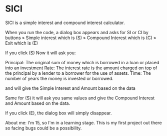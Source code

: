 # SICI
SICI is a simple interest and compound interest calculator.

When you run the code,
a dialog box appears and asks for SI or CI by buttons
» Simple interest which is (S)
» Compound Interest which is (C)
» Exit which is (E)

If you click (S) 
Now it will ask you:

Principal: The original sum of money which is borrowed in a loan or placed into an investment
Rate: The interest rate is the amount charged on top of the principal by a lender to a borrower for the use of assets.
Time: The number of years the money is invested or borrowed.

and will give the Simple Interest and Amount based on the data

Same for (S)
it will ask you same values and give the Compound Interest and Amount based on the data.


If you click (E), the dialog box will simply disappear.

About me:
I'm 15, so I'm in a learning stage.
This is my first project out there so facing bugs could be a possibility.
